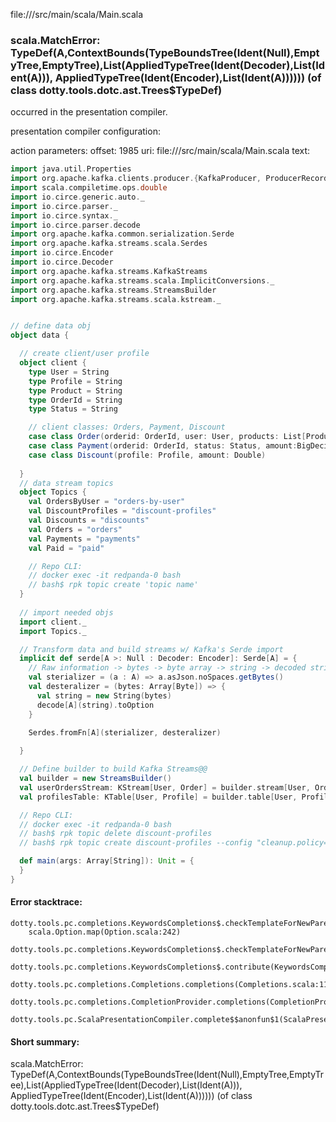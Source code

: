 file://<WORKSPACE>/src/main/scala/Main.scala
### scala.MatchError: TypeDef(A,ContextBounds(TypeBoundsTree(Ident(Null),EmptyTree,EmptyTree),List(AppliedTypeTree(Ident(Decoder),List(Ident(A))), AppliedTypeTree(Ident(Encoder),List(Ident(A)))))) (of class dotty.tools.dotc.ast.Trees$TypeDef)

occurred in the presentation compiler.

presentation compiler configuration:


action parameters:
offset: 1985
uri: file://<WORKSPACE>/src/main/scala/Main.scala
text:
```scala
import java.util.Properties
import org.apache.kafka.clients.producer.{KafkaProducer, ProducerRecord}
import scala.compiletime.ops.double
import io.circe.generic.auto._
import io.circe.parser._
import io.circe.syntax._
import io.circe.parser.decode
import org.apache.kafka.common.serialization.Serde
import org.apache.kafka.streams.scala.Serdes
import io.circe.Encoder
import io.circe.Decoder
import org.apache.kafka.streams.KafkaStreams
import org.apache.kafka.streams.scala.ImplicitConversions._
import org.apache.kafka.streams.StreamsBuilder
import org.apache.kafka.streams.scala.kstream._


// define data obj
object data {

  // create client/user profile
  object client {
    type User = String
    type Profile = String
    type Product = String
    type OrderId = String
    type Status = String

    // client classes: Orders, Payment, Discount
    case class Order(orderid: OrderId, user: User, products: List[Product], amount: Double)
    case class Payment(orderid: OrderId, status: Status, amount:BigDecimal)
    case class Discount(profile: Profile, amount: Double)
    
  }
  // data stream topics
  object Topics {
    val OrdersByUser = "orders-by-user"
    val DiscountProfiles = "discount-profiles"
    val Discounts = "discounts"
    val Orders = "orders"
    val Payments = "payments"
    val Paid = "paid"

    // Repo CLI:
    // docker exec -it redpanda-0 bash
    // bash$ rpk topic create 'topic name'
  }
  
  // import needed objs
  import client._
  import Topics._

  // Transform data and build streams w/ Kafka's Serde import
  implicit def serde[A >: Null : Decoder: Encoder]: Serde[A] = {
    // Raw information -> bytes -> byte array -> string -> decoded string
    val sterializer = (a : A) => a.asJson.noSpaces.getBytes()
    val desteralizer = (bytes: Array[Byte]) => {
      val string = new String(bytes)
      decode[A](string).toOption
    }

    Serdes.fromFn[A](sterializer, desteralizer)
    
  }

  // Define builder to build Kafka Streams@@
  val builder = new StreamsBuilder()
  val userOrdersStream: KStream[User, Order] = builder.stream[User, Order](OrdersByUser)
  val profilesTable: KTable[User, Profile] = builder.table[User, Profile](DiscountProfiles)

  // Repo CLI:
  // docker exec -it redpanda-0 bash
  // bash$ rpk topic delete discount-profiles
  // bash$ rpk topic create discount-profiles --config "cleanup.policy=compact"

  def main(args: Array[String]): Unit = {
  }
}

```



#### Error stacktrace:

```
dotty.tools.pc.completions.KeywordsCompletions$.checkTemplateForNewParents$$anonfun$2(KeywordsCompletions.scala:218)
	scala.Option.map(Option.scala:242)
	dotty.tools.pc.completions.KeywordsCompletions$.checkTemplateForNewParents(KeywordsCompletions.scala:219)
	dotty.tools.pc.completions.KeywordsCompletions$.contribute(KeywordsCompletions.scala:44)
	dotty.tools.pc.completions.Completions.completions(Completions.scala:114)
	dotty.tools.pc.completions.CompletionProvider.completions(CompletionProvider.scala:90)
	dotty.tools.pc.ScalaPresentationCompiler.complete$$anonfun$1(ScalaPresentationCompiler.scala:146)
```
#### Short summary: 

scala.MatchError: TypeDef(A,ContextBounds(TypeBoundsTree(Ident(Null),EmptyTree,EmptyTree),List(AppliedTypeTree(Ident(Decoder),List(Ident(A))), AppliedTypeTree(Ident(Encoder),List(Ident(A)))))) (of class dotty.tools.dotc.ast.Trees$TypeDef)